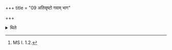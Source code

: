 +++
title = "09 अतिसृष्टो गवाम् भाग"

+++

<details><summary>थिते</summary>

9. Or he leaves out one or two or three blades from that cluster with atisr̥ṣṭo gavāṁ bhāgaḥ.[^1]

[^1]: MS I. 1.2.
</details>
